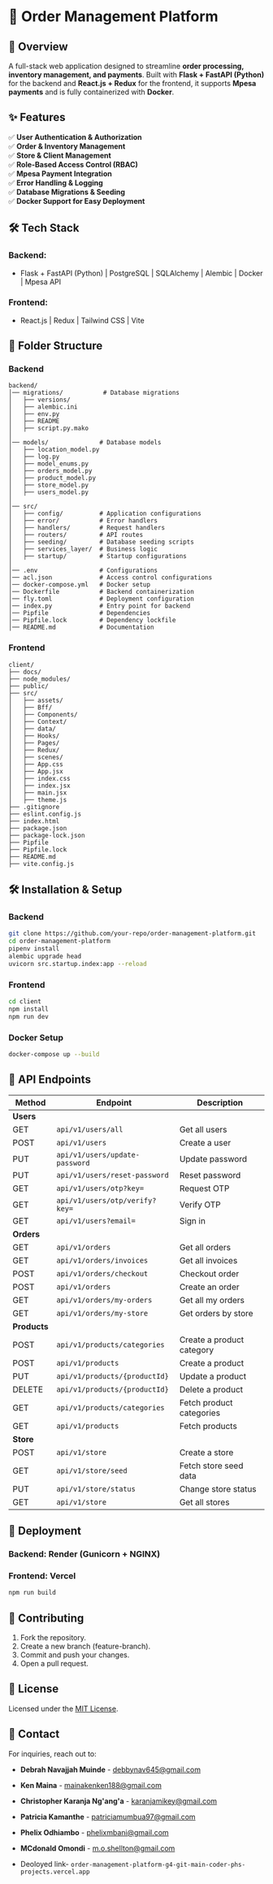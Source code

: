 # 🚀 Order Management Platform

## 🔹 Overview

A full-stack web application designed to streamline **order processing, inventory management, and payments**. Built with **Flask + FastAPI (Python)** for the backend and **React.js + Redux** for the frontend, it supports **Mpesa payments** and is fully containerized with **Docker**.

## ✨ Features

✅ **User Authentication & Authorization**  
✅ **Order & Inventory Management**  
✅ **Store & Client Management**  
✅ **Role-Based Access Control (RBAC)**  
✅ **Mpesa Payment Integration**  
✅ **Error Handling & Logging**  
✅ **Database Migrations & Seeding**  
✅ **Docker Support for Easy Deployment**

## 🛠 Tech Stack

### **Backend:**
- Flask + FastAPI (Python) | PostgreSQL | SQLAlchemy | Alembic | Docker | Mpesa API

### **Frontend:**
- React.js | Redux | Tailwind CSS | Vite

## 💂️ Folder Structure

### **Backend**

```
backend/
│── migrations/           # Database migrations
│   ├── versions/        
│   ├── alembic.ini
│   ├── env.py
│   ├── README
│   ├── script.py.mako
│
│── models/              # Database models
│   ├── location_model.py
│   ├── log.py
│   ├── model_enums.py
│   ├── orders_model.py
│   ├── product_model.py
│   ├── store_model.py
│   ├── users_model.py
│
│── src/
│   ├── config/          # Application configurations
│   ├── error/           # Error handlers
│   ├── handlers/        # Request handlers
│   ├── routers/         # API routes
│   ├── seeding/         # Database seeding scripts
│   ├── services_layer/  # Business logic
│   ├── startup/         # Startup configurations
│
│── .env                 # Configurations
│── acl.json             # Access control configurations
│── docker-compose.yml   # Docker setup
│── Dockerfile           # Backend containerization
│── fly.toml             # Deployment configuration
│── index.py             # Entry point for backend
│── Pipfile              # Dependencies
│── Pipfile.lock         # Dependency lockfile
│── README.md            # Documentation
```

### **Frontend**

```
client/
├── docs/
├── node_modules/
├── public/
├── src/
│   ├── assets/
│   ├── Bff/
│   ├── Components/
│   ├── Context/
│   ├── data/
│   ├── Hooks/
│   ├── Pages/
│   ├── Redux/
│   ├── scenes/
│   ├── App.css
│   ├── App.jsx
│   ├── index.css
│   ├── index.jsx
│   ├── main.jsx
│   ├── theme.js
├── .gitignore
├── eslint.config.js
├── index.html
├── package.json
├── package-lock.json
├── Pipfile
├── Pipfile.lock
├── README.md
├── vite.config.js
```

## 🛠 Installation & Setup

### **Backend**
```sh
git clone https://github.com/your-repo/order-management-platform.git
cd order-management-platform
pipenv install
alembic upgrade head
uvicorn src.startup.index:app --reload
```

### **Frontend**
```sh
cd client
npm install
npm run dev
```

### **Docker Setup**
```sh
docker-compose up --build
```

## 🔗 API Endpoints

| Method | Endpoint                                     | Description                    |
|--------|----------------------------------------------|--------------------------------|
| **Users** | | |
| GET    | `api/v1/users/all`                          | Get all users                  |
| POST   | `api/v1/users`                              | Create a user                  |
| PUT    | `api/v1/users/update-password`             | Update password                |
| PUT    | `api/v1/users/reset-password`              | Reset password                 |
| GET    | `api/v1/users/otp?key=`                    | Request OTP                    |
| GET    | `api/v1/users/otp/verify?key=`             | Verify OTP                      |
| GET    | `api/v1/users?email=`                      | Sign in                         |
| **Orders** | | |
| GET    | `api/v1/orders`                            | Get all orders                 |
| GET    | `api/v1/orders/invoices`                   | Get all invoices               |
| POST   | `api/v1/orders/checkout`                   | Checkout order                 |
| POST   | `api/v1/orders`                            | Create an order                |
| GET    | `api/v1/orders/my-orders`                  | Get all my orders              |
| GET    | `api/v1/orders/my-store`                   | Get orders by store            |
| **Products** | | |
| POST   | `api/v1/products/categories`               | Create a product category      |
| POST   | `api/v1/products`                          | Create a product               |
| PUT    | `api/v1/products/{productId}`              | Update a product               |
| DELETE | `api/v1/products/{productId}`              | Delete a product               |
| GET    | `api/v1/products/categories`               | Fetch product categories       |
| GET    | `api/v1/products`                          | Fetch products                 |
| **Store** | | |
| POST   | `api/v1/store`                             | Create a store                 |
| GET    | `api/v1/store/seed`                        | Fetch store seed data          |
| PUT    | `api/v1/store/status`                      | Change store status            |
| GET    | `api/v1/store`                             | Get all stores                 |

## 🚀 Deployment

### **Backend**: Render (Gunicorn + NGINX)
### **Frontend**: Vercel
```sh
npm run build
```

## 🤍 Contributing

1. Fork the repository.
2. Create a new branch (feature-branch).
3. Commit and push your changes.
4. Open a pull request.

## 🐝 License

Licensed under the [MIT License](LICENSE).

## 💌 Contact

For inquiries, reach out to:
- **Debrah Navajjah Muinde** - [debbynav645@gmail.com](mailto:debbynav645@gmail.com)
- **Ken Maina** - [mainakenken188@gmail.com](mailto:mainakenken188@gmail.com)
- **Christopher Karanja Ng'ang'a** - [karanjamikey@gmail.com](mailto:karanjamikey@gmail.com)
- **Patricia Kamanthe** - [patriciamumbua97@gmail.com](mailto:patriciamumbua97@gmail.com)
- **Phelix Odhiambo** - [phelixmbani@gmail.com](mailto:phelixmbani@gmail.com)
- **MCdonald Omondi** - [m.o.shellton@gmail.com](mailto:m.o.shellton@gmail.com)

- Deoloyed link-  `order-management-platform-g4-git-main-coder-phs-projects.vercel.app`